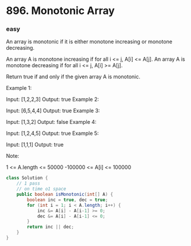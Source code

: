 # 896. Monotonic Array
### easy
An array is monotonic if it is either monotone increasing or monotone decreasing.

An array A is monotone increasing if for all i <= j, A[i] <= A[j].  An array A is monotone decreasing if for all i <= j, A[i] >= A[j].

Return true if and only if the given array A is monotonic.

 

Example 1:

Input: [1,2,2,3]
Output: true
Example 2:

Input: [6,5,4,4]
Output: true
Example 3:

Input: [1,3,2]
Output: false
Example 4:

Input: [1,2,4,5]
Output: true
Example 5:

Input: [1,1,1]
Output: true
 

Note:

1 <= A.length <= 50000
-100000 <= A[i] <= 100000

```java
class Solution {
    // 1 pass 
    // on time o1 space 
    public boolean isMonotonic(int[] A) {
        boolean inc = true, dec = true;
        for (int i = 1; i < A.length; i++) {
            inc &= A[i] - A[i-1] >= 0;
            dec &= A[i] - A[i-1] <= 0;
        }
        return inc || dec;
    }
}
```